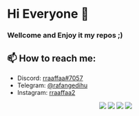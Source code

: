 # Hi Everyone 👋
### Wellcome and Enjoy it my repos ;)

## 📫 How to reach me:

- Discord: [rraaffaa#7057](https://discordapp.com/users/rraaffaa#7057)
- Telegram: [@rafangedihu](https://twitter.com/notfilippo)
- Instagram: [rraaffaa2](https://www.instagram.com/rraaffaa2/)


<p align="center">
  <img src="https://img.shields.io/badge/macOS-Hackintosh-blue" />
  <img src="https://img.shields.io/badge/iOS-Android-green" />
  <img src="https://img.shields.io/badge/Just%20for-FUN-orange" />
  <img src="https://img.shields.io/badge/Created%20by-RAFA-lightgrey" />
</p>
